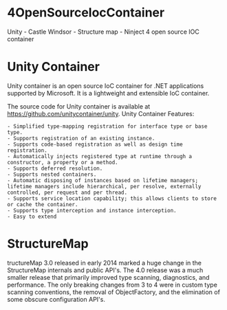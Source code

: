# 4OpenSourceIocContainer
Unity - Castle Windsor - Structure map - Ninject 4 open source IOC container

# Unity Container
 Unity container is an open source IoC container for .NET applications supported by Microsoft. It is a lightweight and extensible IoC container.

The source code for Unity container is available at https://github.com/unitycontainer/unity.
Unity Container Features:

    - Simplified type-mapping registration for interface type or base type.
    - Supports registration of an existing instance.
    - Supports code-based registration as well as design time registration.
    - Automatically injects registered type at runtime through a constructor, a property or a method.
    - Supports deferred resolution.
    - Supports nested containers.
    - Automatic disposing of instances based on lifetime managers; lifetime managers include hierarchical, per resolve, externally controlled, per request and per thread.
    - Supports service location capability; this allows clients to store or cache the container.
    - Supports type interception and instance interception.
    - Easy to extend
    
    
# StructureMap

tructureMap 3.0 released in early 2014 marked a huge change in the StructureMap internals and public API's. The 4.0 release was a much smaller release that primarily improved type scanning, diagnostics, and performance. The only breaking changes from 3 to 4 were in custom type scanning conventions, the removal of ObjectFactory, and the elimination of some obscure configuration API's.


